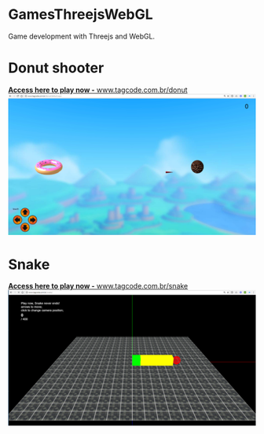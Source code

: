# GamesThreejsWebGL
Game development with Threejs and WebGL.

# <h1>Donut shooter</h1>
<a href="http://www.tagcode.com.br/donut/"><b>Access here to play now -</b> www.tagcode.com.br/donut</a>
<img src="https://github.com/adlerpagliarini/GamesThreejsWebGL/blob/master/donut-print.png"/>

# <h1>Snake</h1>
<a href="http://www.tagcode.com.br/snake/"><b>Access here to play now -</b> www.tagcode.com.br/snake</a>
<img src="https://github.com/adlerpagliarini/GamesThreejsWebGL/blob/master/snake-print.png"/>
